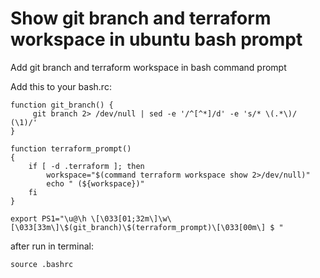 # Show git branch and terraform workspace in ubuntu bash prompt

Add git branch and terraform workspace in bash command prompt

Add this to your bash.rc:

```
function git_branch() {
     git branch 2> /dev/null | sed -e '/^[^*]/d' -e 's/* \(.*\)/ (\1)/'
}

function terraform_prompt()
{
    if [ -d .terraform ]; then
        workspace="$(command terraform workspace show 2>/dev/null)"
        echo " (${workspace})"
    fi
}

export PS1="\u@\h \[\033[01;32m\]\w\[\033[33m\]\$(git_branch)\$(terraform_prompt)\[\033[00m\] $ "
```
after run in terminal:
```
source .bashrc
```
